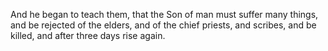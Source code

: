 And he began to teach them, that the Son of man must suffer many things, and be rejected of the elders, and of the chief priests, and scribes, and be killed, and after three days rise again.
